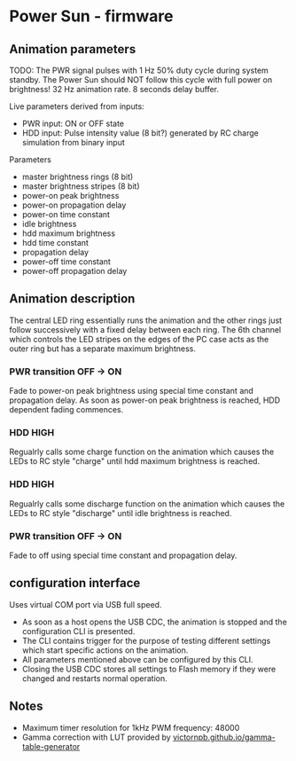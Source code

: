 # Power Sun - firmware

## Animation parameters

TODO: The PWR signal pulses with 1 Hz 50% duty cycle during system standby. The Power Sun should NOT follow this cycle with full power on brightness!
32 Hz animation rate.
8 seconds delay buffer.

Live parameters derived from inputs:
- PWR input: ON or OFF state
- HDD input: Pulse intensity value (8 bit?) generated by RC charge simulation from binary input

Parameters
- master brightness rings (8 bit)
- master brightness stripes (8 bit)
- power-on peak brightness
- power-on propagation delay
- power-on time constant
- idle brightness
- hdd maximum brightness
- hdd time constant
- propagation delay
- power-off time constant
- power-off propagation delay

## Animation description
The central LED ring essentially runs the animation and the other rings just follow successively with
a fixed delay between each ring. The 6th channel which controls the LED stripes on the edges of the PC
case acts as the outer ring but has a separate maximum brightness.
 
### PWR transition OFF -> ON
Fade to power-on peak brightness using special time constant and propagation delay.
As soon as power-on peak brightness is reached, HDD dependent fading commences.

### HDD HIGH
Regualrly calls some charge function on the animation which causes the LEDs to RC style "charge" until
hdd maximum brightness is reached.

### HDD HIGH
Regualrly calls some discharge function on the animation which causes the LEDs to RC style "discharge" until
idle brightness is reached.

### PWR transition OFF -> ON
Fade to off using special time constant and propagation delay.

## configuration interface
Uses virtual COM port via USB full speed.
- As soon as a host opens the USB CDC, the animation is stopped and the configuration CLI is presented.
- The CLI contains trigger for the purpose of testing different settings which start specific actions on the animation.
- All parameters mentioned above can be configured by this CLI.
- Closing the USB CDC stores all settings to Flash memory if they were changed and restarts normal operation.

## Notes
- Maximum timer resolution for 1kHz PWM frequency: 48000
- Gamma correction with LUT provided by [victornpb.github.io/gamma-table-generator](https://victornpb.github.io/gamma-table-generator)
 
